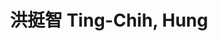 ---
chinese_name: 洪挺智
english_name: Ting-Chih, Hung
title: 洪挺智 Ting-Chih, Hung
id: tingchihhung
collection: members
position: Part-time Research Assistant
type: part-time research assistant
department: 經濟學系學士班四年級
image_path: https://source.unsplash.com/collection/139386/600x600?a=.png
photo: pt_ra/tingchihhung.jpeg
blurb: 123
---